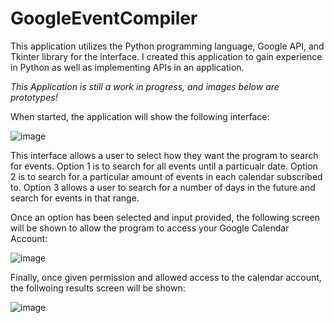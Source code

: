 # GoogleEventCompiler
This application utilizes the Python programming language, Google API, and Tkinter library for the interface. I created this application to gain experience in Python as well as implementing APIs in an application. 

_This Application is still a work in progress, and images below are prototypes!_

When started, the application will show the following interface:

![image](https://user-images.githubusercontent.com/60588691/173165402-65085772-06f8-4f5d-a970-96dac530a084.png)

This interface allows a user to select how they want the program to search for events. Option 1 is to search for all events until a particualr date. Option 2 is to search for a particular amount of events in each calendar subscribed to. Option 3 allows a user to search for a number of days in the future and search for events in that range. 

Once an option has been selected and input provided, the following screen will be shown to allow the program to access your Google Calendar Account:

![image](https://user-images.githubusercontent.com/60588691/173165612-66a6f1a0-a0e7-4513-97ac-3cd0e65aceb7.png)

Finally, once given permission and allowed access to the calendar account, the follwoing results screen will be shown:

![image](https://user-images.githubusercontent.com/60588691/173165638-fa9b2d48-8e2a-40c2-9779-2a25e86c702a.png)

